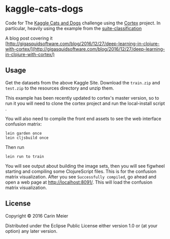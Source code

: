 # kaggle-cats-dogs

Code for The [Kaggle Cats and Dogs](https://www.kaggle.com/c/dogs-vs-cats-redux-kernels-edition) challenge using the 
[Cortex](https://github.com/thinktopic/cortex) project. In particular, heavily using the example from the [suite-classification](https://github.com/thinktopic/cortex/tree/master/examples/suite-classification)

A blog post covering it [http://gigasquidsoftware.com/blog/2016/12/27/deep-learning-in-clojure-with-cortex/](http://gigasquidsoftware.com/blog/2016/12/27/deep-learning-in-clojure-with-cortex/)

## Usage

Get the datasets from the above Kaggle Site. Download the `train.zip` and `test.zip` to the resources directory and unzip them.

This example has been recently updated to cortex's master version, so to run it you will need to clone the cortex project and run the local-install script .

You will also need to compile the front end assets to see the web interface confusion matrix:

```
lein garden once
lein cljsbuild once
```

Then run 

`lein run to train`

You will see output about building the image sets, then you will see figwheel starting and compiling some ClojureScript files. This is for the confusion matrix visualization. After you see `Successfully compiled`, go ahead and open a web page at [http://localhost:8091/](http://localhost:8091/).  This will load the confusion matrix visualization.

## License

Copyright © 2016 Carin Meier

Distributed under the Eclipse Public License either version 1.0 or (at
your option) any later version.
